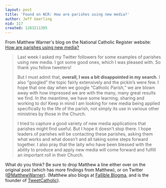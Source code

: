 ```yaml
---
layout: post
title: 'Found on NCR: How are parishes using new media?'
author: Jeff Geerling
nid: 317
created: 1283211305
---
```

<p>From Matthew Warner&#39;s blog on the National Catholic Register website: <a href="http://www.ncregister.com/blog/how-are-parishes-using-new-media/">How are parishes using new media?</a></p>
<blockquote>
<p>Last week I asked my Twitter followers for some examples of parishes using new media. I got some good ones, which I was pleased with. So thank you fellow tweeters!</p>
<p>But I must admit that, <strong>overall, I was a bit disappointed in my search</strong>. I also &ldquo;googled&rdquo; the topic fairly extensively and the pickin&rsquo;s were few. I hope that one day when we google &ldquo;Catholic Parish,&rdquo; we are blown away with how impressed we are with the many, many great results we find. In the meantime, we have some learning, sharing and working to do! Keep in mind I am looking for new media being applied specifically to the life of the parish, not simply its use in various other ministries by those in the Church.</p>
<p>I tried to capture a good variety of new media applications that parishes might find useful. But I hope it doesn&rsquo;t stop there. I hope leaders of parishes will be contacting these parishes, asking them what works and what doesn&rsquo;t and all taking some steps forward together. I also pray that the laity who have been blessed with the ability to produce and apply new media will come forward and fulfill an important roll in their Church.</p>
</blockquote>
<p>What do you think? Be sure to drop Matthew a line either over on the original post (which has more findings from Matthew), or on Twitter (<a href="http://twitter.com/matthewwarner">@MatthewWarner</a>). (Matthew also blogs at <a href="http://www.fallibleblogma.com/">Fallible Blogma</a>, and is the founder of <a href="http://www.tweetcatholic.com/">TweetCatholic</a>).</p>
